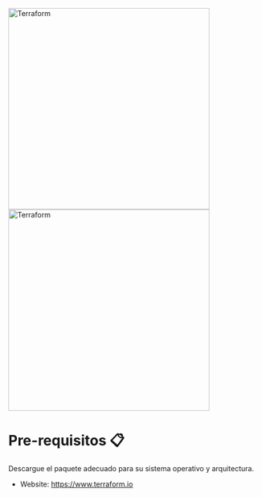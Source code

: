 <img alt="Terraform" src="https://cdn.rawgit.com/hashicorp/terraform-website/master/content/source/assets/images/logo-hashicorp.svg"
 width="400px" high="200xp">    <img alt="Terraform" src="https://www.paradigmadigital.com/wp-content/uploads/2015/03/CloudPlatform_HorizontalLockup.png"
 width="400px" high="200xp">


Pre-requisitos 📋
=============

Descargue el paquete adecuado para su sistema operativo y arquitectura.

- Website: https://www.terraform.io

 
 

```

 

